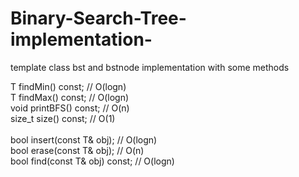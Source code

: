 # Binary-Search-Tree-implementation-
template class bst and bstnode implementation with some methods


T findMin() const;             // O(logn) <br/>
T findMax() const;             // O(logn) <br/>
void printBFS() const;         // O(n)    <br/>
size_t size() const;           // O(1)    <br/>
                                          <br/>
bool insert(const T& obj);     // O(logn) <br/>
bool erase(const T& obj);      // O(n)    <br/>
bool find(const T& obj) const; // O(logn) 

